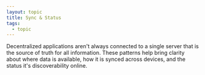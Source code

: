 ```yaml
---
layout: topic
title: Sync & Status
tags:
  - topic
---
```


Decentralized applications aren't always connected to a single server that is the source of truth for all information. These patterns help bring clarity about  where data is available, how it is synced across devices, and the status it's discoverability online. 
